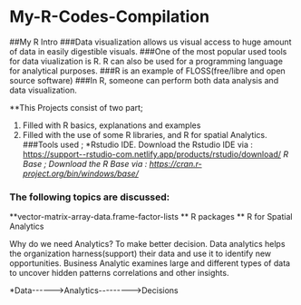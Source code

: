 # My-R-Codes-Compilation
##My R Intro
###Data visualization allows us visual access to huge amount of data in easily digestible visuals. 
###One of the most popular used tools for data viualization is R. R can also be used for a programming language for analytical purposes.
###R is an example of FLOSS(free/libre and open source software)
###In R, someone can perform both data analysis and data visualization.

**This Projects consist of two part;
1. Filled with R basics, explanations and examples
2. Filled with the use of some R libraries, and R for spatial Analytics.
###Tools used ;
*Rstudio IDE. Download the Rstudio IDE via : https://support--rstudio-com.netlify.app/products/rstudio/download/
*R Base ; Download the R Base via : https://cran.r-project.org/bin/windows/base/*
### The following topics are discussed:
**vector-matrix-array-data.frame-factor-lists
** R packages
** R for Spatial Analytics

Why do we need Analytics? 
To make better decision. Data analytics helps the organization harness(support) their data and use it to identify new opportunities.
Business Analytic examines large and different types of data to uncover hidden patterns correlations and other insights.  

*Data------>Analytics--------->Decisions

